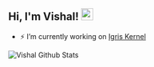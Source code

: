 <h2>Hi, I'm Vishal! <img src="https://github.githubassets.com/images/mona-whisper.gif" height="24" /></h2>

- ⚡ I’m currently working on [Igris Kernel](https://t.me/IgrisKernel)

![Vishal Github Stats](https://github-readme-stats.vercel.app/api?username=akira-vishal&theme=highcontrast&show_icons=true)

